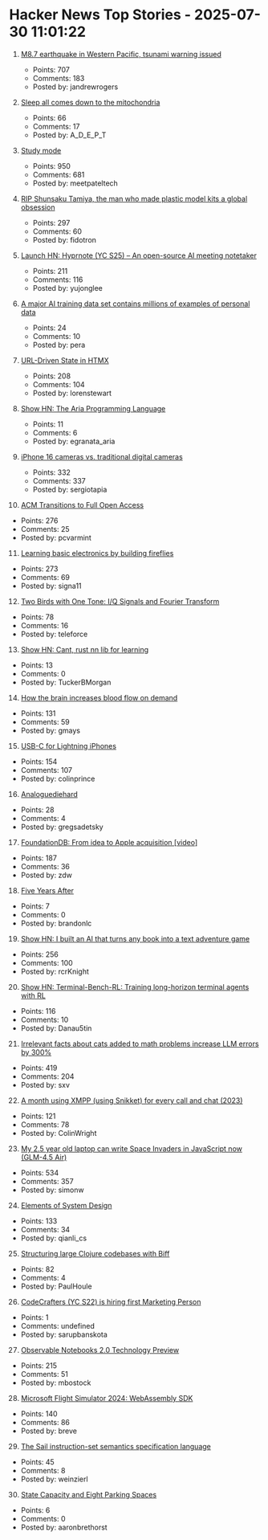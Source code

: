 # Hacker News Top Stories - 2025-07-30 11:01:22

1. [M8.7 earthquake in Western Pacific, tsunami warning issued](https://earthquake.usgs.gov/earthquakes/eventpage/us6000qw60/executive)
   - Points: 707
   - Comments: 183
   - Posted by: jandrewrogers

2. [Sleep all comes down to the mitochondria](https://www.science.org/content/blog-post/it-all-comes-down-mitochondria)
   - Points: 66
   - Comments: 17
   - Posted by: A_D_E_P_T

3. [Study mode](https://openai.com/index/chatgpt-study-mode/)
   - Points: 950
   - Comments: 681
   - Posted by: meetpateltech

4. [RIP Shunsaku Tamiya, the man who made plastic model kits a global obsession](https://JapaneseNostalgicCar.com/rip-shunsaku-tamiya-plastic-model-kits/)
   - Points: 297
   - Comments: 60
   - Posted by: fidotron

5. [Launch HN: Hyprnote (YC S25) – An open-source AI meeting notetaker](undefined)
   - Points: 211
   - Comments: 116
   - Posted by: yujonglee

6. [A major AI training data set contains millions of examples of personal data](https://www.technologyreview.com/2025/07/18/1120466/a-major-ai-training-data-set-contains-millions-of-examples-of-personal-data/)
   - Points: 24
   - Comments: 10
   - Posted by: pera

7. [URL-Driven State in HTMX](https://www.lorenstew.art/blog/bookmarkable-by-design-url-state-htmx/)
   - Points: 208
   - Comments: 104
   - Posted by: lorenstewart

8. [Show HN: The Aria Programming Language](https://github.com/egranata/aria)
   - Points: 11
   - Comments: 6
   - Posted by: egranata_aria

9. [iPhone 16 cameras vs. traditional digital cameras](https://candid9.com/phone-camera/)
   - Points: 332
   - Comments: 337
   - Posted by: sergiotapia

10. [ACM Transitions to Full Open Access](https://www.acm.org/publications/openaccess)
   - Points: 276
   - Comments: 25
   - Posted by: pcvarmint

11. [Learning basic electronics by building fireflies](http://a64.in/posts/learning-basic-electronics-by-building-fireflies/)
   - Points: 273
   - Comments: 69
   - Posted by: signa11

12. [Two Birds with One Tone: I/Q Signals and Fourier Transform](https://wirelesspi.com/two-birds-with-one-tone-i-q-signals-and-fourier-transform-part-1/)
   - Points: 78
   - Comments: 16
   - Posted by: teleforce

13. [Show HN: Cant, rust nn lib for learning](https://github.com/TuckerBMorgan/can-t)
   - Points: 13
   - Comments: 0
   - Posted by: TuckerBMorgan

14. [How the brain increases blood flow on demand](https://hms.harvard.edu/news/how-brain-increases-blood-flow-demand)
   - Points: 131
   - Comments: 59
   - Posted by: gmays

15. [USB-C for Lightning iPhones](https://obsoless.com/products/iph0n3-usb-c-protection-case)
   - Points: 154
   - Comments: 107
   - Posted by: colinprince

16. [Analoguediehard](http://www.analoguediehard.com/)
   - Points: 28
   - Comments: 4
   - Posted by: gregsadetsky

17. [FoundationDB: From idea to Apple acquisition [video]](https://www.youtube.com/watch?v=C1nZzQqcPZw)
   - Points: 187
   - Comments: 36
   - Posted by: zdw

18. [Five Years After](https://isonomiaquarterly.com/archive/volume-3-issue-2/five-years-after/)
   - Points: 7
   - Comments: 0
   - Posted by: brandonlc

19. [Show HN: I built an AI that turns any book into a text adventure game](https://www.kathaaverse.com/)
   - Points: 256
   - Comments: 100
   - Posted by: rcrKnight

20. [Show HN: Terminal-Bench-RL: Training long-horizon terminal agents with RL](https://github.com/Danau5tin/terminal-bench-rl)
   - Points: 116
   - Comments: 10
   - Posted by: Danau5tin

21. [Irrelevant facts about cats added to math problems increase LLM errors by 300%](https://www.science.org/content/article/scienceadviser-cats-confuse-ai)
   - Points: 419
   - Comments: 204
   - Posted by: sxv

22. [A month using XMPP (using Snikket) for every call and chat (2023)](https://neilzone.co.uk/2023/08/a-month-using-xmpp-using-snikket-for-every-call-and-chat/)
   - Points: 121
   - Comments: 78
   - Posted by: ColinWright

23. [My 2.5 year old laptop can write Space Invaders in JavaScript now (GLM-4.5 Air)](https://simonwillison.net/2025/Jul/29/space-invaders/)
   - Points: 534
   - Comments: 357
   - Posted by: simonw

24. [Elements of System Design](https://github.com/jarulraj/periodic-table)
   - Points: 133
   - Comments: 34
   - Posted by: qianli_cs

25. [Structuring large Clojure codebases with Biff](https://biffweb.com/p/structuring-large-codebases/)
   - Points: 82
   - Comments: 4
   - Posted by: PaulHoule

26. [CodeCrafters (YC S22) is hiring first Marketing Person](https://www.ycombinator.com/companies/codecrafters/jobs/7ATipKJ-1st-marketing-hire)
   - Points: 1
   - Comments: undefined
   - Posted by: sarupbanskota

27. [Observable Notebooks 2.0 Technology Preview](https://observablehq.com/notebook-kit/)
   - Points: 215
   - Comments: 51
   - Posted by: mbostock

28. [Microsoft Flight Simulator 2024: WebAssembly SDK](https://docs.flightsimulator.com/msfs2024/html/6_Programming_APIs/WASM/WebAssembly.htm)
   - Points: 140
   - Comments: 86
   - Posted by: breve

29. [The Sail instruction-set semantics specification language](https://alasdair.github.io/manual.html)
   - Points: 45
   - Comments: 8
   - Posted by: weinzierl

30. [State Capacity and Eight Parking Spaces](https://www.brethorsting.com/blog/2025/07/state-capacity-and-eight-parking-spaces/)
   - Points: 6
   - Comments: 0
   - Posted by: aaronbrethorst


